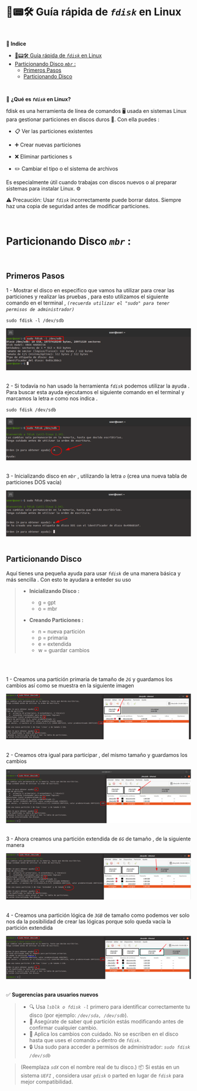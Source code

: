 # 💽📟🛠️ Guía rápida de *``fdisk``* en Linux
<br>

**📑 Indice**
- [💽📟🛠️ Guía rápida de *``fdisk``* en Linux](#️-guía-rápida-de-fdisk-en-linux)
- [Particionando Disco *``mbr``* :](#particionando-disco-mbr-)
  - [Primeros Pasos](#primeros-pasos)
  - [Particionando Disco](#particionando-disco)

<br>

🧩 **¿Qué es *``fdisk``* en Linux?**

fdisk es una herramienta de línea de comandos 🖥️ usada en sistemas Linux para gestionar particiones en discos duros 💽. Con ella puedes :

   - 📋 Ver las particiones existentes

   - ➕ Crear nuevas particiones

   - ❌ Eliminar particiones
s
   - ✏️ Cambiar el tipo o el sistema de archivos

Es especialmente útil cuando trabajas con discos nuevos o al preparar sistemas para instalar Linux. ⚙️

⚠️ Precaución: Usar *``fdisk``* incorrectamente puede borrar datos. Siempre haz una copia de seguridad antes de modificar particiones.

<br>

# Particionando Disco *``mbr``* : 
<br>

## Primeros Pasos

1 - Mostrar el disco en especifico que vamos ha utilizar para crear las particiones y realizar las pruebas , para esto utilizamos el siguiente comando en el terminal , *``(recuerda utilizar el "sudo" para tener permisos de administrador)``* 

~~~~~~~~~~~~~~~~~~~~~~~
sudo fdisk -l /dev/sdb
~~~~~~~~~~~~~~~~~~~~~~~

![Mostrar Disco](./img_fdisk/1_mostrar_disco.png)
<br>
<br>



2 - Si todavía no han usado la herramienta *``fdisk``* podemos utilizar la ayuda . Para buscar esta ayuda ejecutamos el siguiente comando en el terminal y marcamos la letra *``m``* como nos indica .

~~~~~~~~~~~~~~~~~~~~~~~
sudo fdisk /dev/sdb
~~~~~~~~~~~~~~~~~~~~~~~

![Mostrar Ayuda](./img_fdisk/2_mostrar_ayuda.png)
<br>
<br>



3 - Inicializando disco en *``mbr``* , utilizando la letra *``o``* (crea una nueva tabla de particiones DOS vacía)

![Inicializar Disco](./img_fdisk/3_inicializar_disco.png)
<br>
<br>


## Particionando Disco 

Aquí tienes una pequeña ayuda para usar *``fdisk``* de una manera básica y más sencilla . Con esto te ayudara a enteder su uso

 
> - **Inicializando Disco :**
>    - g = gpt
>    - o = mbr
>
> - **Creando Particiones :**
>   - n = nueva partición
>   - p = primaria
>   - e = extendida
>   - w = guardar cambios

<br>
<br>

1 - Creamos una partición primaria de tamaño de *``2G``* y guardamos los cambios así como se muestra en la siguiente imagen 

![Primera Primaria](./img_fdisk/4_primaria_1.png)
<br>
<br>



2 - Creamos otra igual para participar , del mismo tamaño y guardamos los cambios 

![Segunda Primaria](./img_fdisk/4_primaria_2.png)
<br>
<br>



3 - Ahora creamos una partición extendida de *``6G``* de tamaño , de la siguiente manera 

![Primera Extendida](./img_fdisk/5_extendida_1.png)
<br>
<br>



4 - Creamos una partición lógica de *``3GB``* de tamaño como podemos ver solo nos da la posibilidad de crear las lógicas porque solo queda vacía la partición extendida 

![Segunda Extendida](./img_fdisk/5_extendida_2.png)
<br>
<br>


✅ **Sugerencias para usuarios nuevos**

>    - 🔍 Usa *``lsblk o fdisk -l``* primero para identificar correctamente tu disco (por ejemplo: *``/dev/sda, /dev/sdb``*).
>    - 🧠 Asegúrate de saber qué partición estás modificando antes de confirmar cualquier cambio.
>    - 📝 Aplica los cambios con cuidado. No se escriben en el disco hasta que uses el comando *``w``* dentro de *``fdisk``*.
>    - 🔒 Usa sudo para acceder a permisos de administrador:  *``sudo fdisk /dev/sdb``*  

>    (Reemplaza *``sdX``* con el nombre real de tu disco.)
>    📦 Si estás en un sistema *``UEFI``* , considera usar *``gdisk``* o parted en lugar de *``fdisk``* para mejor compatibilidad.